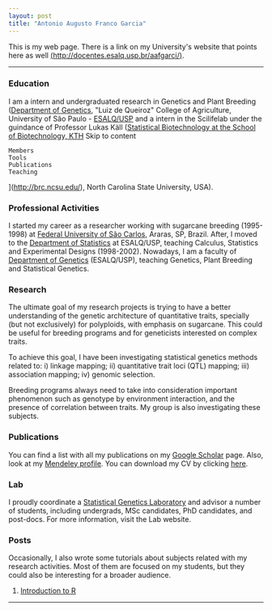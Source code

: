 ```yaml
---
layout: post
title: "Antonio Augusto Franco Garcia"
---
```


This is my web page. There is a link on my University's website that
points here as well
[(http://docentes.esalq.usp.br/aafgarci/)](http://docentes.esalq.usp.br/aafgarci/).

---

### Education

I am a intern and undergraduated research in Genetics and Plant Breeding
([Department of Genetics](http://www.genetica.esalq.usp.br/), "Luiz de
Queiroz" College of Agriculture, University of São Paulo -
[ESALQ/USP](http://www.esalq.usp.br/) and a intern in the Scilifelab under the guindance of Professor Lukas Käll ([Statistical Biotechnology at the School of Biotechnology, KTH](http://kaell.org/)
Skip to content

    Members
    Tools
    Publications
    Teaching

](http://brc.ncsu.edu/),
North Carolina State University, USA).

### Professional Activities

I started my career as a researcher working with sugarcane breeding
(1995-1998) at
[Federal University of São Carlos](http://pmgca.dbv.cca.ufscar.br/),
Araras, SP, Brazil. After, I moved to the
[Department of Statistics](http://www.lce.esalq.usp.br/) at ESALQ/USP,
teaching Calculus, Statistics and Experimental Designs (1998-2002).
Nowadays, I am a faculty of
[Department of Genetics](http://www.genetica.esalq.usp.br/)
(ESALQ/USP), teaching Genetics, Plant Breeding and Statistical
Genetics.


### Research

The ultimate goal of my research projects is trying to have a better
understanding of the genetic architecture of quantitative traits,
specially (but not exclusively) for polyploids, with emphasis on
sugarcane. This could be useful for breeding programs and for
geneticists interested on complex traits.

To achieve this goal, I have been investigating statistical genetics
methods related to: i) linkage mapping; ii) quantitative trait loci
(QTL) mapping; iii) association mapping; iv) genomic selection.

Breeding programs always need to take into consideration important
phenomenon such as genotype by environment interaction, and the
presence of correlation between traits. My group is also investigating
these subjects.

### Publications

You can find a list with all my publications on my
[Google Scholar](http://scholar.google.com/citations?user=xLd8lNoAAAAJ)
page. Also, look at my [Mendeley profile](). You can download my CV by
clicking [here](/files/CV_Augusto_Garcia.pdf).

### Lab

I proudly coordinate a
[Statistical Genetics Laboratory](http://statgen.esalq.usp.br/) and
advisor a number of students, including undergrads, MSc candidates,
PhD candidates, and post-docs. For more information, visit the Lab
website. 

### Posts

Occasionally, I also wrote some tutorials about subjects related with
my research activities. Most of them are focused on my students, but
they could also be interesting for a broader audience.

1. [Introduction to R](http://augusto-garcia.github.io/R-Introduction/)
<!-- 2. [Teste](/posts/coisa/) -->
<!-- 2. [link](/posts/draft/) -->
<!-- 3. [link2](/posts/left/) -->

---
